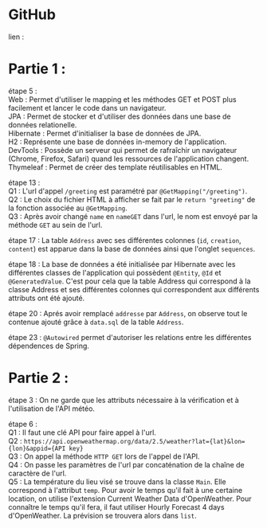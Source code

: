 # GitHub

lien : 

# Partie 1 :

étape 5 :
    <br>Web : Permet d'utiliser le mapping et les méthodes GET et POST plus facilement et lancer le code dans un navigateur.
    <br>JPA : Permet de stocker et d'utiliser des données dans une base de données relationelle.
    <br>Hibernate : Permet d'initialiser la base de données de JPA.
    <br>H2 : Représente une base de données in-memory de l'application.
    <br>DevTools : Possède un serveur qui permet de rafraîchir un navigateur (Chrome, Firefox, Safari) quand les ressources de l'application changent.
    <br>Thymeleaf : Permet de créer des template réutilisables en HTML.

étape 13 :
    <br>Q1 : L'url d'appel `/greeting` est paramétré par `@GetMapping("/greeting")`.
    <br>Q2 : Le choix du fichier HTML à afficher se fait par le `return "greeting"` de la fonction associée au `@GetMapping`.
    <br>Q3 : Après avoir changé `name` en `nameGET` dans l'url, le nom est envoyé par la méthode `GET` au sein de l'url.
    
étape 17 :
    La table `Address` avec ses différentes colonnes (`id`, `creation`, `content`) est apparue dans la base de données ainsi que l'onglet `sequences`.

étape 18 :
    La base de données a été initialisée par Hibernate avec les différentes classes de l'application qui possèdent `@Entity`, `@Id` et `@GeneratedValue`.
    C'est pour cela que la table Address qui correspond à la classe Address et ses différentes colonnes qui correspondent aux différents attributs ont été ajouté.
    
étape 20 :
    Aprés avoir remplacé `addresse` par `Address`, on observe tout le contenue ajouté grâce à `data.sql` de la table `Address`.
    
étape 23 :
    `@Autowired` permet d'autoriser les relations entre les différentes dépendences de Spring.

# Partie 2 :

étape 3 :
    On ne garde que les attributs nécessaire à la vérification et à l'utilisation de l'API météo.

étape 6 :
    <br>Q1 : Il faut une clé API pour faire appel à l'url.
    <br>Q2 : `https://api.openweathermap.org/data/2.5/weather?lat={lat}&lon={lon}&appid={API key}`
    <br>Q3 : On appel la méthode `HTTP GET` lors de l'appel de l'API.
    <br>Q4 : On passe les paramètres de l'url par concaténation de la chaîne de caractère de l'url.
    <br>Q5 : La température du lieu visé se trouve dans la classe `Main`. Elle correspond à l'attribut `temp`.
        Pour avoir le temps qu'il fait à une certaine location, on utilise l'extension Current Weather Data d'OpenWeather. Pour connaître le temps qu'il fera, il faut utiliser Hourly Forecast 4 days d'OpenWeather. La prévision se trouvera alors dans `list`.
